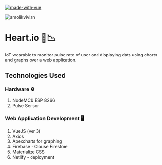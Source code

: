[![made-with-vue](https://img.shields.io/badge/Made%20with-Vue3-42b883.svg)](https://www.vuejs.org/)

![amolikvivian](https://img.shields.io/badge/Maintainer-@amolikvivian-blue)

# Heart.io 💙📉
IoT wearable to monitor pulse rate of user and displaying data using charts and graphs over a web application.

## Technologies Used 

### Hardware ⚙️
1. NodeMCU ESP 8266
2. Pulse Sensor

### Web Application Development 🖥️
1. VueJS (ver 3)
2. Axios
3. Apexcharts for graphing
4. Firebase - Clouse Firestore
5. Materialize CSS 
6. Netlify - deployment
